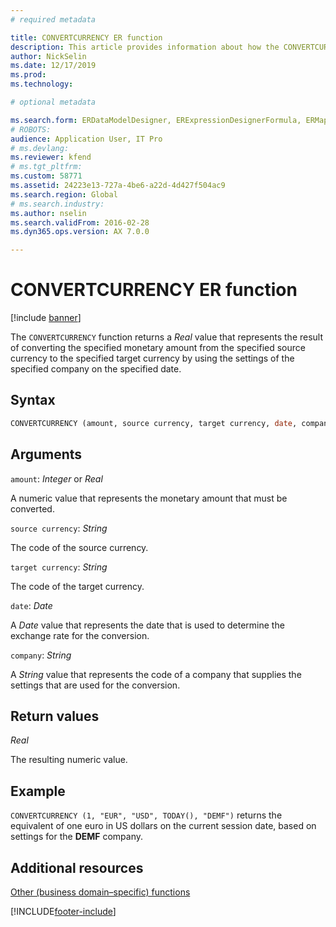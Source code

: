 ```yaml
---
# required metadata

title: CONVERTCURRENCY ER function
description: This article provides information about how the CONVERTCURRENCY Electronic reporting (ER) function is used.
author: NickSelin
ms.date: 12/17/2019
ms.prod: 
ms.technology: 

# optional metadata

ms.search.form: ERDataModelDesigner, ERExpressionDesignerFormula, ERMappedFormatDesigner, ERModelMappingDesigner
# ROBOTS: 
audience: Application User, IT Pro
# ms.devlang: 
ms.reviewer: kfend
# ms.tgt_pltfrm: 
ms.custom: 58771
ms.assetid: 24223e13-727a-4be6-a22d-4d427f504ac9
ms.search.region: Global
# ms.search.industry: 
ms.author: nselin
ms.search.validFrom: 2016-02-28
ms.dyn365.ops.version: AX 7.0.0

---
```


# CONVERTCURRENCY ER function

[!include [banner](../includes/banner.md)]

The `CONVERTCURRENCY` function returns a *Real* value that represents the result of converting the specified monetary amount from the specified source currency to the specified target currency by using the settings of the specified company on the specified date.

## Syntax

```vb
CONVERTCURRENCY (amount, source currency, target currency, date, company)
```

## Arguments

`amount`: *Integer* or *Real*

A numeric value that represents the monetary amount that must be converted.

`source currency`: *String*

The code of the source currency.

`target currency`: *String*

The code of the target currency.

`date`: *Date*

A *Date* value that represents the date that is used to determine the exchange rate for the conversion.

`company`: *String*

A *String* value that represents the code of a company that supplies the settings that are used for the conversion.

## Return values

*Real*

The resulting numeric value.

## Example

`CONVERTCURRENCY (1, "EUR", "USD", TODAY(), "DEMF")` returns the equivalent of one euro in US dollars on the current session date, based on settings for the **DEMF** company.

## Additional resources

[Other (business domain–specific) functions](er-functions-category-other.md)


[!INCLUDE[footer-include](../../../includes/footer-banner.md)]